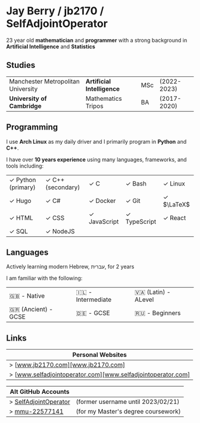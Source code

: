 # Jay Berry / jb2170 / SelfAdjointOperator

23 year old **mathematician** and **programmer** with a strong background in **Artificial Intelligence** and **Statistics**

## Studies

|                                    |                             |      |             |
| -                                  | -                           | -    | -           |
| Manchester Metropolitan University | **Artificial Intelligence** | MSc  | (2022-2023) |
| **University of Cambridge**        | Mathematics Tripos          | BA   | (2017-2020) |

## Programming
I use **Arch Linux** as my daily driver and I primarily program in **Python** and **C++**.

I have over **10 years experience** using many languages, frameworks, and tools including:

|                    |                   |              |              |            |
| -                  | -                 | -            | -            | -          |
| ✓ Python (primary) | ✓ C++ (secondary) | ✓ C          | ✓ Bash       | ✓ Linux    |
| ✓ Hugo             | ✓ C#              | ✓ Docker     | ✓ Git        | ✓ $\LaTeX$ |
| ✓ HTML             | ✓ CSS             | ✓ JavaScript | ✓ TypeScript | ✓ React    |
| ✓ SQL              | ✓ NodeJS          |              |              |            |

## Languages

Actively learning modern Hebrew, עברית, for 2 years

I am familiar with the following:

|                     |                   |                        |
| -                   | -                 | -                      |
| 🇬🇧 - Native         | 🇮🇱 - Intermediate | 🇻🇦 (Latin) - ALevel    |
| 🇬🇷 (Ancient) - GCSE | 🇩🇪 - GCSE         | 🇷🇺         - Beginners |

## Links

| Personal Websites                                            |
| -                                                            |
| > [www.jb2170.com][www.jb2170.com]                           |
| > [www.selfadjointoperator.com][www.selfadjointoperator.com] |

| Alt GitHub Accounts                                 |                                     |
| -                                                   | -                                   |
| > [SelfAdjointOperator][github-SelfAdjointOperator] | (former username until 2023/02/21)  |
| > [mmu-22577141][github-mmu-22577141]               | (for my Master's degree coursework) |

[github-SelfAdjointOperator]: https://github.com/SelfAdjointOperator
[github-mmu-22577141]: https://github.com/mmu-22577141

[www.jb2170.com]: https://www.jb2170.com
[www.selfadjointoperator.com]: https://www.selfadjointoperator.com
